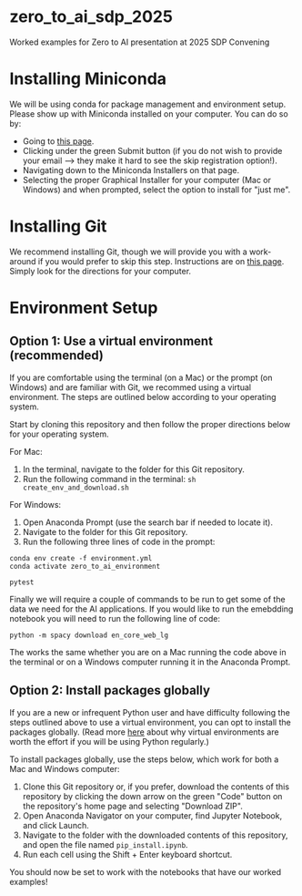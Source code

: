 # zero_to_ai_sdp_2025
Worked examples for Zero to AI presentation at 2025 SDP Convening

# Installing Miniconda
We will be using conda for package management and environment setup. Please show up with Miniconda installed on your computer. You can do so by:
- Going to [this page](https://www.anaconda.com/download).
- Clicking under the green Submit button (if you do not wish to provide your email --> they make it hard to see the skip registration option!).
- Navigating down to the Miniconda Installers on that page.
- Selecting the proper Graphical Installer for your computer (Mac or Windows) and when prompted, select the option to install for "just me".

# Installing Git

We recommend installing Git, though we will provide you with a work-around if you would prefer to skip this step. Instructions are on [this page](https://git-scm.com/book/en/v2/Getting-Started-Installing-Git). Simply look for the directions for your computer.

# Environment Setup
## Option 1: Use a virtual environment (recommended)

If you are comfortable using the terminal (on a Mac) or the prompt (on Windows) and are familiar with Git, we recommed using a virtual environment. The steps are outlined below according to your operating system. 

Start by cloning this repository and then follow the proper directions below for your operating system.

For Mac:
1. In the terminal, navigate to the folder for this Git repository.
2. Run the following command in the terminal:
```sh create_env_and_download.sh```

For Windows:
1. Open Anaconda Prompt (use the search bar if needed to locate it).
2. Navigate to the folder for this Git repository.
3. Run the following three lines of code in the prompt:
```
conda env create -f environment.yml
conda activate zero_to_ai_environment

pytest
```

Finally we will require a couple of commands to be run to get some of the data we need for the AI applications. If you would like to run the emebdding notebook you will need to run the following line of code:

```python -m spacy download en_core_web_lg```

The works the same whether you are on a Mac running the code above in the terminal or on a Windows computer running it in the Anaconda Prompt.

## Option 2: Install packages globally

If you are a new or infrequent Python user and have difficulty following the steps outlined above to use a virtual environment, you can opt to install the packages globally. (Read more [here](https://www.freecodecamp.org/news/why-you-need-python-environments-and-how-to-manage-them-with-conda-85f155f4353c/) about why virtual environments are worth the effort if you will be using Python regularly.)

To install packages globally, use the steps below, which work for both a Mac and Windows computer:

1. Clone this Git repository or, if you prefer, download the contents of this repository by clicking the down arrow on the green "Code" button on the repository's home page and selecting "Download ZIP".
2. Open Anaconda Navigator on your computer, find Jupyter Notebook, and click Launch.
3. Navigate to the folder with the downloaded contents of this repository, and open the file named `pip_install.ipynb`.
4. Run each cell using the Shift + Enter keyboard shortcut.

You should now be set to work with the notebooks that have our worked examples!